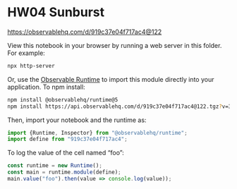 # HW04 Sunburst

https://observablehq.com/d/919c37e04f717ac4@122

View this notebook in your browser by running a web server in this folder. For
example:

~~~sh
npx http-server
~~~

Or, use the [Observable Runtime](https://github.com/observablehq/runtime) to
import this module directly into your application. To npm install:

~~~sh
npm install @observablehq/runtime@5
npm install https://api.observablehq.com/d/919c37e04f717ac4@122.tgz?v=3
~~~

Then, import your notebook and the runtime as:

~~~js
import {Runtime, Inspector} from "@observablehq/runtime";
import define from "919c37e04f717ac4";
~~~

To log the value of the cell named “foo”:

~~~js
const runtime = new Runtime();
const main = runtime.module(define);
main.value("foo").then(value => console.log(value));
~~~
